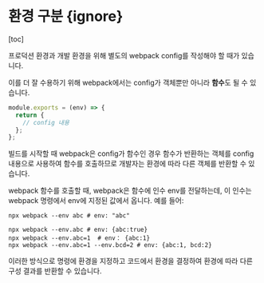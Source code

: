 # 환경 구분 {ignore}

[toc]

프로덕션 환경과 개발 환경을 위해 별도의 webpack config를 작성해야 할 때가 있습니다.

이를 더 잘 수용하기 위해 webpack에서는 config가 객체뿐만 아니라 **함수**도 될 수 있습니다.

```js
module.exports = (env) => {
  return {
    // config 내용
  };
};
```

빌드를 시작할 때 webpack은 config가 함수인 경우 함수가 반환하는 객체를 config 내용으로 사용하여 함수를 호출하므로 개발자는 환경에 따라 다른 객체를 반환할 수 있습니다.

webpack 함수를 호출할 때, webpack은 함수에 인수 env를 전달하는데, 이 인수는 webpack 명령에서 env에 지정된 값에서 옵니다. 예를 들어:

```shell
npx webpack --env abc # env: "abc"

npx webpack --env.abc # env: {abc:true}
npx webpack --env.abc=1  # env： {abc:1}
npx webpack --env.abc=1 --env.bcd=2 # env: {abc:1, bcd:2}
```

이러한 방식으로 명령에 환경을 지정하고 코드에서 환경을 결정하여 환경에 따라 다른 구성 결과를 반환할 수 있습니다.
